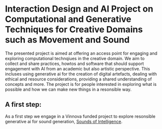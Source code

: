 # Interaction Design and AI Project on Computational and Generative Techniques for Creative Domains such as Movement and Sound

The presented project is aimed at offering an access point for engaging and exploring computational technqiues in the creative domain. We aim to collect and share practices, howtos and software that should support engagement with AI from an academic but also artistic perspective. This incluses using generative ai for the creation of digital artefacts, dealing with ethical and resource considerations, providing a shared understanding of concepts and more.
The project is for people interested  in exploring what is possible and how we can make new things in a resonsible way.

## A first step:
As a first step we engage in a Vinnova funded project to explore resonsible generative ai for sound generation, [Sounds of Intelligence](https://ljudavint.fairrats.eu).
